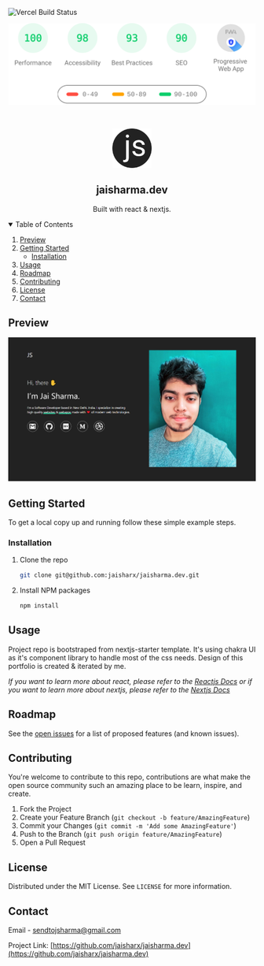 ![Vercel Build Status](https://vercel-status.herokuapp.com/jaisharx/jaisharma.dev)

<p align="center">
	<img src="./public/score.svg" width="800px">
</p>

<!-- PROJECT LOGO -->
<br />
<p align="center">
  <a href="https://jaisharma.dev/">
    <img src="./public/favicon.svg" alt="Logo" width="80" height="80">
  </a>

  <h2 align="center">jaisharma.dev</h2>

  <p align="center">
    Built with react & nextjs.
  </p>  
</p>

<!-- TABLE OF CONTENTS -->
<details open="open">
  <summary>Table of Contents</summary>
  <ol>
    <li>
      <a href="#about-the-project">Preview</a>
    </li>
    <li>
      <a href="#getting-started">Getting Started</a>
      <ul>
        <li><a href="#installation">Installation</a></li>
      </ul>
    </li>
    <li><a href="#usage">Usage</a></li>
    <li><a href="#roadmap">Roadmap</a></li>
    <li><a href="#contributing">Contributing</a></li>
    <li><a href="#license">License</a></li>
    <li><a href="#contact">Contact</a></li>
  </ol>
</details>

<!-- ABOUT THE PROJECT -->

## Preview

[![Portfolio Homepage][product-screenshot]](https://jaisharma.dev/)

<!-- GETTING STARTED -->

## Getting Started

To get a local copy up and running follow these simple example steps.

### Installation

1. Clone the repo
    ```sh
    git clone git@github.com:jaisharx/jaisharma.dev.git
    ```
2. Install NPM packages
    ```sh
    npm install
    ```

<!-- USAGE EXAMPLES -->

## Usage

Project repo is bootstraped from nextjs-starter template. It's using chakra UI as it's component library to handle most of the css needs. Design of this portfolio is created & iterated by me.

_If you want to learn more about react, please refer to the [Reactjs Docs](https://reactjs.org/) or if you want to learn more about nextjs, please refer to the [Nextjs Docs](https://nextjs.org/)_

<!-- ROADMAP -->

## Roadmap

See the [open issues](https://github.com/jaisharx/jaisharma.dev/issues) for a list of proposed features (and known issues).

<!-- CONTRIBUTING -->

## Contributing

You're welcome to contribute to this repo, contributions are what make the open source community such an amazing place to be learn, inspire, and create.

1. Fork the Project
2. Create your Feature Branch (`git checkout -b feature/AmazingFeature`)
3. Commit your Changes (`git commit -m 'Add some AmazingFeature'`)
4. Push to the Branch (`git push origin feature/AmazingFeature`)
5. Open a Pull Request

<!-- LICENSE -->

## License

Distributed under the MIT License. See `LICENSE` for more information.

<!-- CONTACT -->

## Contact

Email - sendtojsharma@gmail.com

Project Link: [https://github.com/jaisharx/jaisharma.dev](https://github.com/jaisharx/jaisharma.dev)

<!-- MARKDOWN LINKS & IMAGES -->

[product-screenshot]: ./public/homepage.png
